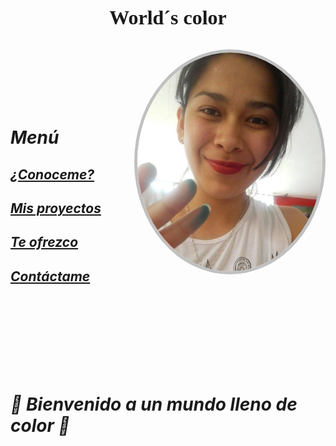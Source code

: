<p style="text-align: center; font-family:cursive; 
font-size:xx-large; ">   
<strong>World´s color</strong>

<img src="../Assets/Images/profile (2).jpg"
    widht="350" height="350"
    style="border: silver 5px solid; 
    float:right; 
    border-radius:200%">


</br>
</br>
</br>
</br>
</br>


# ***Menú***

## [*¿Conoceme?*](./About.md) </br>

## [*Mis proyectos*](./About.md) </br>

## [*Te ofrezco*](./Services.md)</br>

## [*Contáctame*](./Contact.md)</br>

</br>
</br>
</br>
</br>
</br>
</br>
</br>

# ***🎨 Bienvenido a un mundo lleno de color 🎨***




